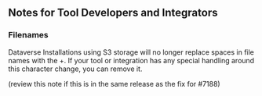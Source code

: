 ## Notes for Tool Developers and Integrators

### Filenames

Dataverse Installations using S3 storage will no longer replace spaces in file names with the +. If your tool or integration has any special handling around this character change, you can remove it.

(review this note if this is in the same release as the fix for #7188)